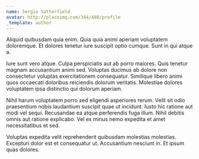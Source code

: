 ```yaml
---
name: Sergio Satterfield
avatar: http://placeimg.com/344/480/profile
_template: author
---
```

Aliquid quibusdam quia enim. Quia quia animi aperiam voluptatem doloremque. Et dolores tenetur iure suscipit optio cumque. Sunt in qui atque a.
  
Iure sunt vero atque. Culpa perspiciatis aut ab porro maiores. Quis tenetur magnam accusantium animi sed. Voluptas ducimus ab dolore non consectetur voluptas exercitationem consequatur. Similique libero animi quos occaecati doloribus reiciendis dolorum veritatis. Molestiae dolores voluptatem ipsa distinctio qui dolorum aperiam.
  
Nihil harum voluptatem porro sed eligendi asperiores rerum. Velit sit odio praesentium nobis laudantium suscipit quae ut incidunt. Iusto hic ratione aut modi vel sequi. Recusandae ea atque perferendis fuga illum. Nihil debitis omnis aut ratione explicabo. Vel ex minus nemo expedita et amet necessitatibus et sed.
  
Voluptas expedita velit reprehenderit quibusdam molestias molestias. Excepturi dolor est et consequatur ut. Accusantium nesciunt in. Et ipsum quas dolores.
